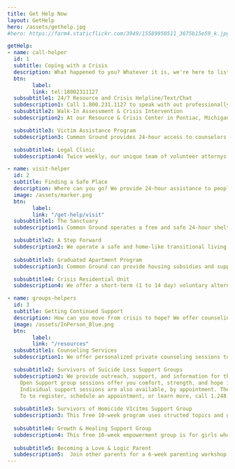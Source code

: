 ```yaml
---
title: Get Help Now
layout: GetHelp
hero: /assets/gethelp.jpg
#hero: https://farm4.staticflickr.com/3949/15589950511_3675b15e59_k.jpg

getHelp:
- name: call-helper
  id: 1
  subtitle: Coping with a Crisis
  description: What happened to you? Whatever it is, we're here to listen, to care, and to help- with out Resource & Crisis Helpline/Text/Chat, crisis intervention services, legal clinics, and more.
  btn:
        label:  
        link: tel:18002311127
  subsubtitle1: 24/7 Resource and Crisis Helpline/Text/Chat
  subdescription1: Call 1.800.231.1127 to speak with out professionally trained Helpline volunteers. Common Ground can empower you with crisis related information and refrrals to local services.
  subsubtitle2: Walk-In Assessment & Crisis Intervention
  subdescription2: At our Resource & Crisis Center in Pontiac, Michigan, Common Ground provides trauma-informed, recovery focused, face-to-face assessment, crisis intervention and stabilization services to individuals, including children, 24 hours a day, seven days a week. We focus on problem-solving and assertiv crisis resolution strategies tailored to each person's specific needs. Visit us today (Link here)

  subsubtitle3: Victim Assistance Program
  subdescription3: Common Ground provides 24-hour access to counselors and advocates for victims of crime, domestic and sexual abuse, and workplace violence. We offer on-site advocacy, death notification, personal protection order assistance, and accompaniment of victims to hospitals, police stations, and court rooms. To learn more, call 1.800.231.1127.

  subsubtitle4: Legal Clinic
  subdescription4: Twice weekly, our unique team of volunteer attornys and crisis counselors offers personalized legal advice combined with emotional support, free of cost.

- name: visit-helper
  id: 2
  subtitle: Finding a Safe Place
  description: Where can you go? We provide 24-hour assistance to people in crisis, including safe shelters and residential treatment programs for both youth and adults.
  image: /assets/marker.png
  btn: 
        label: 
        link: "/get-help/visit"
  subsubtitle1: The Sanctuary
  subdescription1: Common Ground operates a free and safe 24-hour shelter for at-risk youth. The Sanctuary offers a 3-week residential program, out-patient counseling, and provides trauma-informed care to youth and families in crisis. The goal of this program is family reunification. To learn more, call 1.248.547.2260.

  subsubtitle2: A Step Forward
  subdescription2: We operate a safe and home-like transitional living shelter where homeless youth may stay for up to two years while they attend school and maintain employment. Desigend for youth seeking self-sufficiency, this program also offers counseling, job training, career development, educational assistance, financial subsidies and medical assistance. To learn more, call 1.248.547.2260.
  
  subsubtitle3: Graduated Apartment Program
  subdescription3: Common Ground can provide housing subsidies and supportive services to homeless adults for up to two years. This program helps people develop a greater level of self-sufficiency, interpersonal skills, and housing readiness. Residents must maintain employment and an education plan. To learn more, call 1.248.547.2260.

  subsubtitle4: Crisis Residential Unit
  subdescription4: We offer a short-term (1 to 14 day) voluntary alternative to inpatient psychiatric hospitalization for adults ready to actively participate in a trauma-informed, recovery focused treatment environment. Services include psychiatric medication review, group therapy, skills groups, recovery coaching, art therapy, and coordinated discharge planning. Note - Admission to the Crisis Residential Unit requires prior authorization through our Oakland Assessment Crisis Intervention Services (OACIS).

- name: groups-helpers
  id: 3
  subtitle: Getting Continued Support 
  description: How can you move from crisis to hope? We offer counseling and specialized support groups for parents, victims of crime, and those who have lost someone to suicide or homicide.
  image: /assets/InPerson_Blue.png
  btn:
        label: 
        link: "/resources"
  subsubtitle1: Counseling Services
  subdescription1: We offer personalized private counseling sessions to youth and families in crisis. To learn more, call 1.248.547.2260 

  subsubtitle2: Survivors of Suicide Loss Support Groups
  subdescription2: We provide outreach, support, and information for those who have lost a loved one to suicde in your choice of two ways-
    Open Support group sessions offer you comfort, strength, and hope in the company of fellow survivors and trained peer facilitators. Open group usually meets 7 to 9 pm on the first and third Mondays of the month.
    Individual support sessions are also available, by appointment. They provide space for a person or a family to share their loss, learn about surviving the suicide loss of a loved one, and discover more about local and national resources.
    To to register, schedule an appointment, or learn more, call 1.248.451.2613
  
  subsubtitle3: Survivors of Homicide VIcitms Support Group
  subdescription3: This free 10-week program uses structed topics and guest speakers to provide support for those facing the loss of a loved one due to homicide. This group usually meets 7 to 9 pm on Wednesdays at our Administration Building in Bloomfield Hills, Michigan. This is a closed group after the second session, so prior registration helps ensure cohesiveness. To register or learn more, call 1.248.451.2622.
  
  subsubtitle4: Growth & Healing Support Group
  subdescription4: This free 10-week empowerment group is for girls who have experienced sexual abuse, date rape, or incest. This group usually meets on Mondays. To register or learn more, call 1.248.451.2621.
  
  subsubtitle5: Becoming a Love & Logic Parent
  subdescription5:  Join other parents for a 6-week parenting workshop that combines education, parent support, group discussions, and workbook activities. Call 1.248.456.8150 to register and pay $25 pp fee.
---
```

